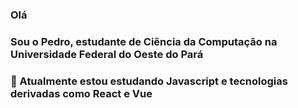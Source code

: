 ### Olá
### Sou o Pedro, estudante de Ciência da Computação na Universidade Federal do Oeste do Pará
### 🔭 Atualmente estou estudando Javascript e tecnologias derivadas como React e Vue

<!--
**pedro-pimentel/pedro-pimentel** is a ✨ _special_ ✨ repository because its `README.md` (this file) appears on your GitHub profile.

Here are some ideas to get you started:

🔭 Atualmente estou estudando Javascript e tecnologias derivadas como React Vue
- 🌱 I’m currently learning ...
- 👯 I’m looking to collaborate on ...
- 🤔 I’m looking for help with ...
- 💬 Ask me about ...
- 📫 How to reach me: ...
- 😄 Pronouns: ...
- ⚡ Fun fact: ...
-->
